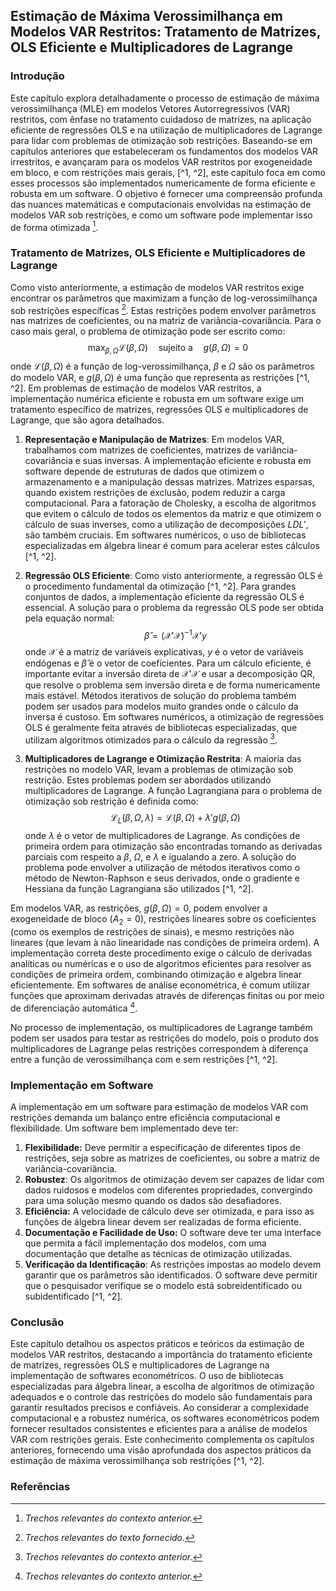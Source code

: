 ## Estimação de Máxima Verossimilhança em Modelos VAR Restritos: Tratamento de Matrizes, OLS Eficiente e Multiplicadores de Lagrange
### Introdução
Este capítulo explora detalhadamente o processo de estimação de máxima verossimilhança (MLE) em modelos Vetores Autorregressivos (VAR) restritos, com ênfase no tratamento cuidadoso de matrizes, na aplicação eficiente de regressões OLS e na utilização de multiplicadores de Lagrange para lidar com problemas de otimização sob restrições. Baseando-se em capítulos anteriores que estabeleceram os fundamentos dos modelos VAR irrestritos, e avançaram para os modelos VAR restritos por exogeneidade em bloco, e com restrições mais gerais,  [^1, ^2], este capítulo foca em como esses processos são implementados numericamente de forma eficiente e robusta em um software. O objetivo é fornecer uma compreensão profunda das nuances matemáticas e computacionais envolvidas na estimação de modelos VAR sob restrições, e como um software pode implementar isso de forma otimizada [^2].

### Tratamento de Matrizes, OLS Eficiente e Multiplicadores de Lagrange
Como visto anteriormente, a estimação de modelos VAR restritos exige encontrar os parâmetros que maximizam a função de log-verossimilhança sob restrições específicas [^1]. Estas restrições podem envolver parâmetros nas matrizes de coeficientes, ou na matriz de variância-covariância. Para o caso mais geral, o problema de otimização pode ser escrito como:
$$ \max_{\beta, \Omega} \mathcal{L}(\beta, \Omega) \quad \text{sujeito a} \quad g(\beta, \Omega) = 0 $$
onde $\mathcal{L}(\beta, \Omega)$ é a função de log-verossimilhança, $\beta$ e $\Omega$ são os parâmetros do modelo VAR, e $g(\beta, \Omega)$ é uma função que representa as restrições [^1, ^2].
Em problemas de estimação de modelos VAR restritos, a implementação numérica eficiente e robusta em um software exige um tratamento específico de matrizes, regressões OLS e multiplicadores de Lagrange, que são agora detalhados.

1. **Representação e Manipulação de Matrizes**: Em modelos VAR, trabalhamos com matrizes de coeficientes, matrizes de variância-covariância e suas inversas. A implementação eficiente e robusta em software depende de estruturas de dados que otimizem o armazenamento e a manipulação dessas matrizes. Matrizes esparsas, quando existem restrições de exclusão, podem reduzir a carga computacional. Para a fatoração de Cholesky, a escolha de algoritmos que evitem o cálculo de todos os elementos da matriz e que otimizem o cálculo de suas inverses, como a utilização de decomposições $LDL'$, são também cruciais. Em softwares numéricos, o uso de bibliotecas especializadas em álgebra linear é comum para acelerar estes cálculos [^1, ^2].

2. **Regressão OLS Eficiente**: Como visto anteriormente, a regressão OLS é o procedimento fundamental da otimização [^1, ^2]. Para grandes conjuntos de dados, a implementação eficiente da regressão OLS é essencial. A solução para o problema da regressão OLS pode ser obtida pela equação normal:
$$ \hat{\beta} = \left( \mathcal{X}'\mathcal{X} \right)^{-1} \mathcal{X}' y $$
onde $\mathcal{X}$ é a matriz de variáveis explicativas, $y$ é o vetor de variáveis endógenas e $\hat{\beta}$ é o vetor de coeficientes. Para um cálculo eficiente, é importante evitar a inversão direta de $\mathcal{X}'\mathcal{X}$ e usar a decomposição QR, que resolve o problema sem inversão direta e de forma numericamente mais estável. Métodos iterativos de solução do problema também podem ser usados para modelos muito grandes onde o cálculo da inversa é custoso. Em softwares numéricos, a otimização de regressões OLS é geralmente feita através de bibliotecas especializadas, que utilizam algoritmos otimizados para o cálculo da regressão [^2].

3. **Multiplicadores de Lagrange e Otimização Restrita**: A maioria das restrições no modelo VAR, levam a problemas de otimização sob restrição. Estes problemas podem ser abordados utilizando multiplicadores de Lagrange. A função Lagrangiana para o problema de otimização sob restrição é definida como:
$$ \mathcal{L}_L(\beta, \Omega, \lambda) = \mathcal{L}(\beta, \Omega) + \lambda' g(\beta, \Omega) $$
onde $\lambda$ é o vetor de multiplicadores de Lagrange. As condições de primeira ordem para otimização são encontradas tomando as derivadas parciais com respeito a $\beta$, $\Omega$, e $\lambda$ e igualando a zero. A solução do problema pode envolver a utilização de métodos iterativos como o método de Newton-Raphson e seus derivados, onde o gradiente e Hessiana da função Lagrangiana são utilizados [^1, ^2].

Em modelos VAR, as restrições, $g(\beta, \Omega) = 0$, podem envolver a exogeneidade de bloco ($A_2=0$), restrições lineares sobre os coeficientes (como os exemplos de restrições de sinais), e mesmo restrições não lineares (que levam à não linearidade nas condições de primeira ordem). A implementação correta deste procedimento exige o cálculo de derivadas analíticas ou numéricas e o uso de algoritmos eficientes para resolver as condições de primeira ordem, combinando otimização e algebra linear eficientemente. Em softwares de análise econométrica, é comum utilizar funções que aproximam derivadas através de diferenças finitas ou por meio de diferenciação automática [^2].

No processo de implementação, os multiplicadores de Lagrange também podem ser usados para testar as restrições do modelo, pois o produto dos multiplicadores de Lagrange pelas restrições correspondem à diferença entre a função de verossimilhança com e sem restrições [^1, ^2].

### Implementação em Software
A implementação em um software para estimação de modelos VAR com restrições demanda um balanço entre eficiência computacional e flexibilidade. Um software bem implementado deve ter:
1.  **Flexibilidade:** Deve permitir a especificação de diferentes tipos de restrições, seja sobre as matrizes de coeficientes, ou sobre a matriz de variância-covariância.
2. **Robustez**: Os algoritmos de otimização devem ser capazes de lidar com dados ruidosos e modelos com diferentes propriedades, convergindo para uma solução mesmo quando os dados são desafiadores.
3.  **Eficiência:**  A velocidade de cálculo deve ser otimizada, e para isso as funções de álgebra linear devem ser realizadas de forma eficiente.
4. **Documentação e Facilidade de Uso:** O software deve ter uma interface que permita a fácil implementação dos modelos, com uma documentação que detalhe as técnicas de otimização utilizadas.
5. **Verificação da Identificação**: As restrições impostas ao modelo devem garantir que os parâmetros são identificados. O software deve permitir que o pesquisador verifique se o modelo está sobreidentificado ou subidentificado [^1, ^2].

### Conclusão
Este capítulo detalhou os aspectos práticos e teóricos da estimação de modelos VAR restritos, destacando a importância do tratamento eficiente de matrizes, regressões OLS e multiplicadores de Lagrange na implementação de softwares econométricos. O uso de bibliotecas especializadas para álgebra linear, a escolha de algoritmos de otimização adequados e o controle das restrições do modelo são fundamentais para garantir resultados precisos e confiáveis. Ao considerar a complexidade computacional e a robustez numérica, os softwares econométricos podem fornecer resultados consistentes e eficientes para a análise de modelos VAR com restrições gerais. Este conhecimento complementa os capítulos anteriores, fornecendo uma visão aprofundada dos aspectos práticos da estimação de máxima verossimilhança sob restrições [^1, ^2].
### Referências
[^1]: *Trechos relevantes do texto fornecido.*
[^2]: *Trechos relevantes do contexto anterior.*
<!-- END -->
